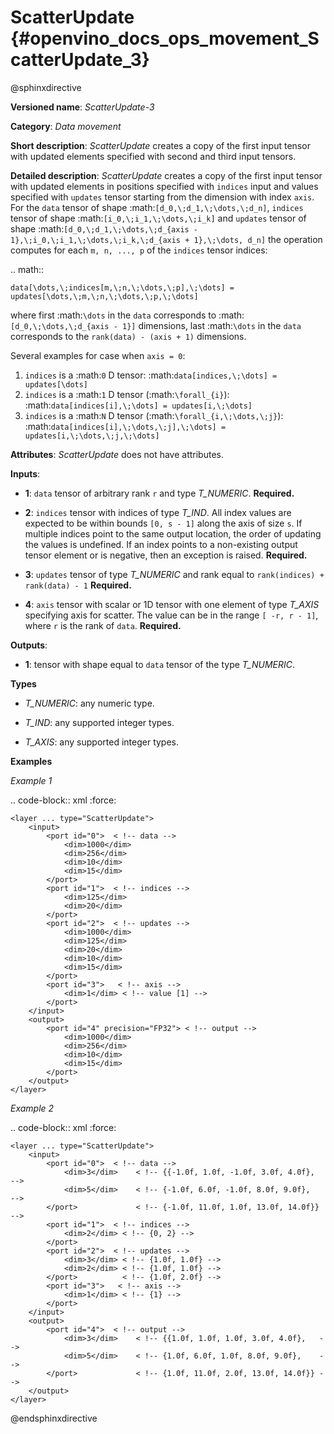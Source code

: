 # ScatterUpdate {#openvino_docs_ops_movement_ScatterUpdate_3}

@sphinxdirective

**Versioned name**: *ScatterUpdate-3*

**Category**: *Data movement*

**Short description**: *ScatterUpdate* creates a copy of the first input tensor with updated elements specified with second and third input tensors.

**Detailed description**: *ScatterUpdate* creates a copy of the first input tensor with updated elements in positions specified with ``indices`` input
and values specified with ``updates`` tensor starting from the dimension with index ``axis``. For the ``data`` tensor of shape :math:`[d_0,\;d_1,\;\dots,\;d_n]`, ``indices`` tensor of shape :math:`[i_0,\;i_1,\;\dots,\;i_k]` and ``updates`` tensor of shape :math:`[d_0,\;d_1,\;\dots,\;d_{axis - 1},\;i_0,\;i_1,\;\dots,\;i_k,\;d_{axis + 1},\;\dots, d_n]` the operation computes for each ``m, n, ..., p`` of the ``indices`` tensor indices:

.. math::

	data[\dots,\;indices[m,\;n,\;\dots,\;p],\;\dots] = updates[\dots,\;m,\;n,\;\dots,\;p,\;\dots]

where first :math:`\dots` in the ``data`` corresponds to :math:`[d_0,\;\dots,\;d_{axis - 1}]` dimensions, last :math:`\dots` in the ``data`` corresponds to the ``rank(data) - (axis + 1)`` dimensions.

Several examples for case when `axis = 0`:

1. ``indices`` is a :math:`0` D tensor: :math:`data[indices,\;\dots] = updates[\dots]`
2. ``indices`` is a :math:`1` D tensor (:math:`\forall_{i}`): :math:`data[indices[i],\;\dots] = updates[i,\;\dots]`
3. ``indices`` is a :math:`N` D tensor (:math:`\forall_{i,\;\dots,\;j}`): :math:`data[indices[i],\;\dots,\;j],\;\dots] = updates[i,\;\dots,\;j,\;\dots]`

**Attributes**: *ScatterUpdate* does not have attributes.

**Inputs**:

*   **1**: ``data`` tensor of arbitrary rank ``r`` and type *T_NUMERIC*. **Required.**

*   **2**: ``indices`` tensor with indices of type *T_IND*. All index values are expected to be within bounds ``[0, s - 1]`` along the axis of size ``s``. If multiple indices point to the
same output location, the order of updating the values is undefined. If an index points to a non-existing output
tensor element or is negative, then an exception is raised. **Required.**

*   **3**: ``updates`` tensor of type *T_NUMERIC* and rank equal to ``rank(indices) + rank(data) - 1`` **Required.**

*   **4**: ``axis`` tensor with scalar or 1D tensor with one element of type *T_AXIS* specifying axis for scatter.
The value can be in the range ``[ -r, r - 1]``, where ``r`` is the rank of ``data``. **Required.**

**Outputs**:

*   **1**: tensor with shape equal to ``data`` tensor of the type *T_NUMERIC*.

**Types**

* *T_NUMERIC*: any numeric type.

* *T_IND*: any supported integer types.

* *T_AXIS*: any supported integer types.

**Examples**

*Example 1*

.. code-block:: xml
   :force:

    <layer ... type="ScatterUpdate">
        <input>
            <port id="0">  < !-- data -->
                <dim>1000</dim>
                <dim>256</dim>
                <dim>10</dim>
                <dim>15</dim>
            </port>
            <port id="1">  < !-- indices -->
                <dim>125</dim>
                <dim>20</dim>
            </port>
            <port id="2">  < !-- updates -->
                <dim>1000</dim>
                <dim>125</dim>
                <dim>20</dim>
                <dim>10</dim>
                <dim>15</dim>
            </port>
            <port id="3">   < !-- axis -->
                <dim>1</dim> < !-- value [1] -->
            </port>
        </input>
        <output>
            <port id="4" precision="FP32"> < !-- output -->
                <dim>1000</dim>
                <dim>256</dim>
                <dim>10</dim>
                <dim>15</dim>
            </port>
        </output>
    </layer>

*Example 2*

.. code-block:: xml
   :force:

    <layer ... type="ScatterUpdate">
        <input>
            <port id="0">  < !-- data -->
                <dim>3</dim>    < !-- {{-1.0f, 1.0f, -1.0f, 3.0f, 4.0f},  -->
                <dim>5</dim>    < !-- {-1.0f, 6.0f, -1.0f, 8.0f, 9.0f},   -->
            </port>             < !-- {-1.0f, 11.0f, 1.0f, 13.0f, 14.0f}} -->
            <port id="1">  < !-- indices -->
                <dim>2</dim> < !-- {0, 2} -->
            </port>
            <port id="2">  < !-- updates -->
                <dim>3</dim> < !-- {1.0f, 1.0f} -->
                <dim>2</dim> < !-- {1.0f, 1.0f} -->
            </port>          < !-- {1.0f, 2.0f} -->
            <port id="3">   < !-- axis -->
                <dim>1</dim> < !-- {1} -->
            </port>
        </input>
        <output>
            <port id="4">  < !-- output -->
                <dim>3</dim>    < !-- {{1.0f, 1.0f, 1.0f, 3.0f, 4.0f},   -->
                <dim>5</dim>    < !-- {1.0f, 6.0f, 1.0f, 8.0f, 9.0f},    -->
            </port>             < !-- {1.0f, 11.0f, 2.0f, 13.0f, 14.0f}} -->
        </output>
    </layer>


@endsphinxdirective

